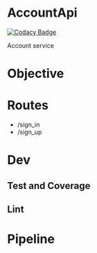 # AccountApi

[![Codacy Badge](https://api.codacy.com/project/badge/Grade/058c8c6a3a4249799af847373a49c55e)](https://app.codacy.com/manual/qmfkdldks/account_api?utm_source=github.com&utm_medium=referral&utm_content=qmfkdldks/account_api&utm_campaign=Badge_Grade_Dashboard)

Account service 

# Objective

# Routes
- /sign_in
- /sign_up

# Dev

## Test and Coverage
## Lint

# Pipeline
